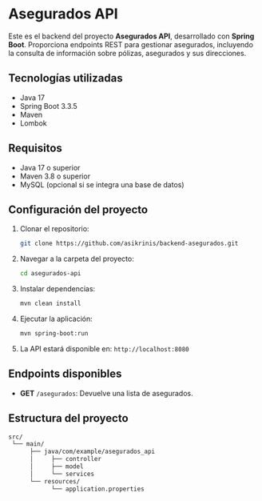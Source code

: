 # Asegurados API

Este es el backend del proyecto **Asegurados API**, desarrollado con **Spring Boot**. Proporciona endpoints REST para gestionar asegurados, incluyendo la consulta de información sobre pólizas, asegurados y sus direcciones.

## Tecnologías utilizadas

- Java 17
- Spring Boot 3.3.5
- Maven
- Lombok

## Requisitos

- Java 17 o superior
- Maven 3.8 o superior
- MySQL (opcional si se integra una base de datos)
  
## Configuración del proyecto

1. Clonar el repositorio:

    ```bash
    git clone https://github.com/asikrinis/backend-asegurados.git
    ```

2. Navegar a la carpeta del proyecto:

    ```bash
    cd asegurados-api
    ```

3. Instalar dependencias:

    ```bash
    mvn clean install
    ```

4. Ejecutar la aplicación:

    ```bash
    mvn spring-boot:run
    ```

5. La API estará disponible en: `http://localhost:8080`

## Endpoints disponibles

- **GET** `/asegurados`: Devuelve una lista de asegurados.

## Estructura del proyecto

```bash
src/
 └── main/
      ├── java/com/example/asegurados_api
      │     ├── controller
      │     ├── model
      │     └── services
      └── resources/
            └── application.properties
